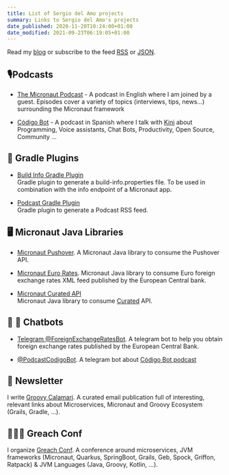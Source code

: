 ```yaml
---
title: List of Sergio del Amo projects
summary: Links to Sergio del Amo's projects
date_published: 2020-11-20T10:24:00+01:00
date_modified: 2021-09-23T06:19:05+01:00
---
```


Read my [blog]([%url]/blog/index.html) or subscribe to the feed [RSS]([%url]/rss.xml) or [JSON]([%url]/feed.json).

## 🎙Podcasts

- [The Micronaut Podcast](https://micronautpodcast.com) - A podcast in English where I am joined by a guest. Episodes cover a variety of topics (interviews, tips, news...) surrounding the Micronaut framework

- [Código Bot](https://codigobot.com/index.html) - A podcast in Spanish where I talk with [Kini](https://kinisoftware.com) about Programming, Voice assistants, Chat Bots, Productivity, Open Source, Community ...

## 🐘 Gradle Plugins

- [Build Info Gradle Plugin](https://sdelamo.github.io/build-info-gradle-plugin/index.html)  
Gradle plugin to generate a build-info.properties file. To be used in combination with the info endpoint of  a Micronaut app. 

- [Podcast Gradle Plugin](https://github.com/sdelamo/podcast-gradle-plugin)   
Gradle plugin to generate a Podcast RSS feed.

## 🖥 Micronaut Java Libraries

- [Micronaut Pushover](https://github.com/sdelamo/pushover). A Micronaut Java library to consume the Pushover API.

- [Micronaut Euro Rates](https://github.com/sdelamo/eurorates/). Micronaut Java library to consume Euro foreign exchange rates XML feed published by the European Central bank.

- [Micronaut Curated API](https://sdelamo.github.io/curatedapi/index.html)  
Micronaut Java library to consume [Curated](https://curated.co) API. 

## 🤖 💬 Chatbots

- [Telegram @ForeignExchangeRatesBot](https://exchangeratesbot.com). A telegram bot to help you obtain foreign exchange rates published by the European Central Bank.

- [@PodcastCodigoBot](https://t.me/PodcastCodigoBot). A telegram bot about [Código Bot podcast](https://codigobot.com/004.html)

## 📨 Newsletter

I write [Groovy Calamari](https://groovycalamari.com). A curated email publication full of interesting, relevant links about Microservices, Micronaut and Groovy Ecosystem (Grails, Gradle, ...).

## 👨🏼‍🏫 Greach Conf

I organize [Greach Conf](https://greachconf). A conference around microservices, JVM frameworks (Micronaut, Quarkus, SpringBoot, Grails, Geb, Spock, Griffon, Ratpack) & JVM Languages (Java, Groovy, Kotlin, ...).
